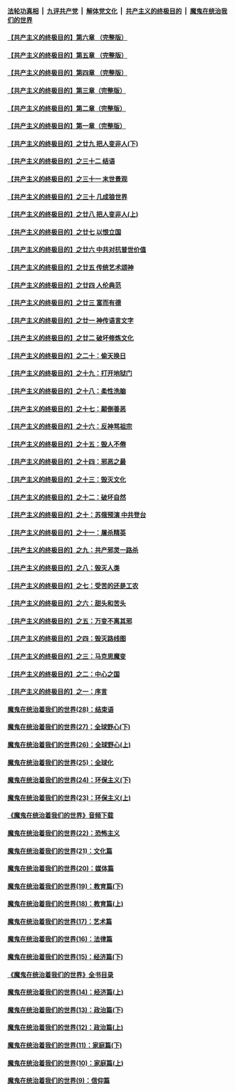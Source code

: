 ####  [法轮功真相](../../../../basic/blob/master/README.md?t=02030952) &nbsp;|&nbsp; [九评共产党](../../../../9ping.md/blob/master/README.md?t=02030952) &nbsp;|&nbsp; [解体党文化](../../../../jtdwh.md/blob/master/README.md?t=02030952)  &nbsp;|&nbsp; [共产主义的终极目的](../../../../gczydzjmd.md/blob/master/README.md?t=02030952) &nbsp;|&nbsp; [魔鬼在统治我们的世界](../../../../mgztzwmdsj.md/blob/master/README.md?t=02030952) 

#### [【共产主义的终极目的】第六章 （完整版）](../pages/nsc422/n11428913.md?t=02030952) 

#### [【共产主义的终极目的】第五章 （完整版）](../pages/nsc422/n11428912.md?t=02030952) 

#### [【共产主义的终极目的】第四章 （完整版）](../pages/nsc422/n11428907.md?t=02030952) 

#### [【共产主义的终极目的】第三章（完整版）](../pages/nsc422/n11428848.md?t=02030952) 

#### [【共产主义的终极目的】第二章（完整版）](../pages/nsc422/n11428831.md?t=02030952) 

#### [【共产主义的终极目的】第一章（完整版）](../pages/nsc422/n11417651.md?t=02030952) 

#### [【共产主义的终极目的】之廿九 把人变非人(下)](../pages/nsc422/n11344140.md?t=02030952) 

#### [【共产主义的终极目的】之三十二 结语](../pages/nsc422/n11360535.md?t=02030952) 

#### [【共产主义的终极目的】之三十一 末世景观](../pages/nsc422/n11351129.md?t=02030952) 

#### [【共产主义的终极目的】之三十 几成狼世界](../pages/nsc422/n11348280.md?t=02030952) 

#### [【共产主义的终极目的】之廿八 把人变非人(上)](../pages/nsc422/n11340492.md?t=02030952) 

#### [【共产主义的终极目的】之廿七 以恨立国](../pages/nsc422/n11336944.md?t=02030952) 

#### [【共产主义的终极目的】之廿六 中共对抗普世价值](../pages/nsc422/n11324785.md?t=02030952) 

#### [【共产主义的终极目的】之廿五 传统艺术颂神](../pages/nsc422/n11296396.md?t=02030952) 

#### [【共产主义的终极目的】之廿四 人伦典范](../pages/nsc422/n11296397.md?t=02030952) 

#### [【共产主义的终极目的】之廿三 富而有德](../pages/nsc422/n11283598.md?t=02030952) 

#### [【共产主义的终极目的】之廿一 神传语言文字](../pages/nsc422/n11263265.md?t=02030952) 

#### [【共产主义的终极目的】之廿二 破坏修炼文化](../pages/nsc422/n11245728.md?t=02030952) 

#### [【共产主义的终极目的】之二十：偷天换日](../pages/nsc422/n11238846.md?t=02030952) 

#### [【共产主义的终极目的】之十九：打开地狱门](../pages/nsc422/n11206376.md?t=02030952) 

#### [【共产主义的终极目的】之十八：柔性洗脑](../pages/nsc422/n11199994.md?t=02030952) 

#### [【共产主义的终极目的】之十七：颠倒善恶](../pages/nsc422/n11179782.md?t=02030952) 

#### [【共产主义的终极目的】之十六：反神骂祖宗](../pages/nsc422/n11166798.md?t=02030952) 

#### [【共产主义的终极目的】之十五：毁人不倦](../pages/nsc422/n11166792.md?t=02030952) 

#### [【共产主义的终极目的】之十四：邪恶之最](../pages/nsc422/n11150249.md?t=02030952) 

#### [【共产主义的终极目的】之十三：毁灭文化](../pages/nsc422/n11135227.md?t=02030952) 

#### [【共产主义的终极目的】之十二：破坏自然](../pages/nsc422/n11135214.md?t=02030952) 

#### [【共产主义的终极目的】之十：苏俄预演 中共登台](../pages/nsc422/n11118424.md?t=02030952) 

#### [【共产主义的终极目的】之十一：屠杀精英](../pages/nsc422/n11118442.md?t=02030952) 

#### [【共产主义的终极目的】之九：共产邪灵一路杀](../pages/nsc422/n11114139.md?t=02030952) 

#### [【共产主义的终极目的】之八：毁灭人类](../pages/nsc422/n11108503.md?t=02030952) 

#### [【共产主义的终极目的】之七：受苦的还是工农](../pages/nsc422/n11101809.md?t=02030952) 

#### [【共产主义的终极目的】之六：甜头和苦头](../pages/nsc422/n11096971.md?t=02030952) 

#### [【共产主义的终极目的】之五：万变不离其邪](../pages/nsc422/n11091285.md?t=02030952) 

#### [【共产主义的终极目的】之四：毁灭路线图](../pages/nsc422/n11086284.md?t=02030952) 

#### [【共产主义的终极目的】之三：马克思魔变](../pages/nsc422/n11061941.md?t=02030952) 

#### [【共产主义的终极目的】之二：中心之国](../pages/nsc422/n11047728.md?t=02030952) 

#### [【共产主义的终极目的】之一：序言](../pages/nsc422/n11086077.md?t=02030952) 

#### [魔鬼在统治着我们的世界(28)：结束语](../pages/nsc422/n10936246.md?t=02030952) 

#### [魔鬼在统治着我们的世界(27)：全球野心(下)](../pages/nsc422/n10928319.md?t=02030952) 

#### [魔鬼在统治着我们的世界(26)：全球野心(上)](../pages/nsc422/n10900318.md?t=02030952) 

#### [魔鬼在统治着我们的世界(25)：全球化](../pages/nsc422/n10788205.md?t=02030952) 

#### [魔鬼在统治着我们的世界(24)：环保主义(下)](../pages/nsc422/n10695307.md?t=02030952) 

#### [魔鬼在统治着我们的世界(23)：环保主义(上)](../pages/nsc422/n10688613.md?t=02030952) 

#### [《魔鬼在统治着我们的世界》音频下载](../pages/nsc422/n10635553.md?t=02030952) 

#### [魔鬼在统治着我们的世界(22)：恐怖主义](../pages/nsc422/n10614727.md?t=02030952) 

#### [魔鬼在统治着我们的世界(21)：文化篇](../pages/nsc422/n10597706.md?t=02030952) 

#### [魔鬼在统治着我们的世界(20)：媒体篇](../pages/nsc422/n10586579.md?t=02030952) 

#### [魔鬼在统治着我们的世界(19)：教育篇(下)](../pages/nsc422/n10564808.md?t=02030952) 

#### [魔鬼在统治着我们的世界(18)：教育篇(上)](../pages/nsc422/n10526970.md?t=02030952) 

#### [魔鬼在统治着我们的世界(17)：艺术篇](../pages/nsc422/n10499093.md?t=02030952) 

#### [魔鬼在统治着我们的世界(16)：法律篇](../pages/nsc422/n10485969.md?t=02030952) 

#### [魔鬼在统治着我们的世界(15)：经济篇(下)](../pages/nsc422/n10469975.md?t=02030952) 

#### [《魔鬼在统治着我们的世界》全书目录](../pages/nsc422/n10464261.md?t=02030952) 

#### [魔鬼在统治着我们的世界(14)：经济篇(上)](../pages/nsc422/n10457370.md?t=02030952) 

#### [魔鬼在统治着我们的世界(13)：政治篇(下)](../pages/nsc422/n10448270.md?t=02030952) 

#### [魔鬼在统治着我们的世界(12)：政治篇(上)](../pages/nsc422/n10444576.md?t=02030952) 

#### [魔鬼在统治着我们的世界(11)：家庭篇(下)](../pages/nsc422/n10440961.md?t=02030952) 

#### [魔鬼在统治着我们的世界(10)：家庭篇(上)](../pages/nsc422/n10435448.md?t=02030952) 

#### [魔鬼在统治着我们的世界(9)：信仰篇](../pages/nsc422/n10432159.md?t=02030952) 


